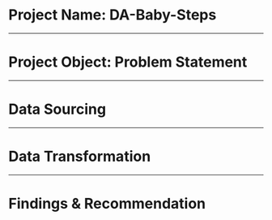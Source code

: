 # Project Name: DA-Baby-Steps

----
# Project Object: Problem Statement



----
# Data Sourcing



----
# Data Transformation



---------------
# Findings & Recommendation
